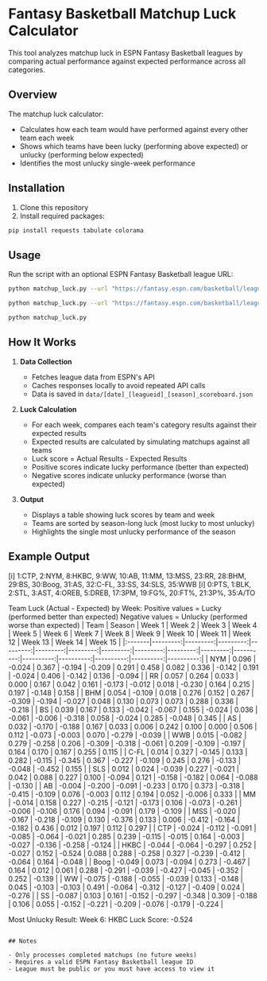# Fantasy Basketball Matchup Luck Calculator

This tool analyzes matchup luck in ESPN Fantasy Basketball leagues by comparing actual performance against expected performance across all categories.

## Overview

The matchup luck calculator:
- Calculates how each team would have performed against every other team each week
- Shows which teams have been lucky (performing above expected) or unlucky (performing below expected)
- Identifies the most unlucky single-week performance

## Installation

1. Clone this repository
2. Install required packages:

```bash
pip install requests tabulate colorama
```
## Usage

Run the script with an optional ESPN Fantasy Basketball league URL:

```bash
python matchup_luck.py --url "https://fantasy.espn.com/basketball/league?leagueId=YOUR_LEAGUE_ID"
```

```bash
python matchup_luck.py --url "https://fantasy.espn.com/basketball/league?leagueId=YOUR_LEAGUE_ID"
```

```bash
python matchup_luck.py
```
## How It Works

1. **Data Collection**
   - Fetches league data from ESPN's API
   - Caches responses locally to avoid repeated API calls
   - Data is saved in `data/[date]_[leagueid]_[season]_scoreboard.json`

2. **Luck Calculation**
   - For each week, compares each team's category results against their expected results
   - Expected results are calculated by simulating matchups against all teams
   - Luck score = Actual Results - Expected Results
   - Positive scores indicate lucky performance (better than expected)
   - Negative scores indicate unlucky performance (worse than expected)

3. **Output**
   - Displays a table showing luck scores by team and week
   - Teams are sorted by season-long luck (most lucky to most unlucky)
   - Highlights the single most unlucky performance of the season

## Example Output

[i] 1:CTP, 2:NYM, 8:HKBC, 9:WW, 10:AB, 11:MM, 13:MSS, 23:RR, 28:BHM, 29:BS, 30:Boog, 31:AS, 32:C-FL, 33:SS, 34:SLS, 35:WWB
[i] 0:PTS, 1:BLK, 2:STL, 3:AST, 4:OREB, 5:DREB, 17:3PM, 19:FG%, 20:FT%, 21:3P%, 35:A/TO

Team Luck (Actual - Expected) by Week:
Positive values = Lucky (performed better than expected)
Negative values = Unlucky (performed worse than expected)
| Team   |   Season |   Week 1 |   Week 2 |   Week 3 |   Week 4 |   Week 5 |   Week 6 |   Week 7 |   Week 8 |   Week 9 |   Week 10 |   Week 11 |   Week 12 |   Week 13 |   Week 14 |   Week 15 |
|:-------|---------:|---------:|---------:|---------:|---------:|---------:|---------:|---------:|---------:|---------:|----------:|----------:|----------:|----------:|----------:|----------:|
| NYM    |    0.096 |   -0.024 |    0.367 |   -0.194 |   -0.209 |    0.291 |    0.458 |    0.082 |    0.336 |   -0.142 |     0.191 |    -0.024 |     0.406 |    -0.142 |     0.136 |    -0.094 |
| RR     |    0.057 |    0.264 |    0.033 |    0.000 |    0.167 |    0.042 |    0.161 |   -0.173 |   -0.012 |    0.018 |    -0.230 |     0.164 |     0.215 |     0.197 |    -0.148 |     0.158 |
| BHM    |    0.054 |   -0.109 |    0.018 |    0.276 |    0.152 |    0.267 |   -0.309 |   -0.194 |   -0.027 |    0.048 |     0.130 |     0.073 |     0.073 |     0.288 |     0.336 |    -0.218 |
| BS     |    0.039 |    0.167 |    0.133 |   -0.042 |   -0.067 |    0.155 |   -0.024 |    0.036 |   -0.061 |   -0.006 |    -0.318 |     0.058 |    -0.024 |     0.285 |    -0.048 |     0.345 |
| AS     |    0.032 |   -0.170 |   -0.188 |    0.167 |    0.033 |    0.006 |    0.242 |    0.100 |    0.000 |    0.506 |     0.112 |    -0.073 |    -0.003 |     0.070 |    -0.279 |    -0.039 |
| WWB    |    0.015 |   -0.082 |    0.279 |   -0.258 |    0.206 |   -0.309 |   -0.318 |   -0.061 |    0.209 |   -0.109 |    -0.197 |     0.164 |     0.170 |     0.167 |     0.255 |     0.115 |
| C-FL   |    0.014 |    0.327 |   -0.145 |    0.133 |    0.282 |   -0.115 |   -0.345 |    0.367 |   -0.227 |   -0.109 |     0.245 |     0.276 |    -0.133 |    -0.048 |    -0.452 |     0.155 |
| SLS    |    0.012 |    0.024 |   -0.039 |    0.227 |   -0.021 |    0.042 |    0.088 |    0.227 |    0.100 |   -0.094 |     0.121 |    -0.158 |    -0.182 |     0.064 |    -0.088 |    -0.130 |
| AB     |   -0.004 |   -0.200 |   -0.091 |   -0.233 |    0.170 |    0.373 |   -0.318 |   -0.415 |   -0.109 |    0.076 |    -0.003 |     0.112 |     0.194 |     0.052 |    -0.006 |     0.333 |
| MM     |   -0.014 |    0.158 |    0.227 |   -0.215 |   -0.121 |   -0.173 |    0.106 |   -0.073 |   -0.261 |   -0.006 |    -0.106 |     0.176 |     0.094 |    -0.091 |     0.179 |    -0.109 |
| MSS    |   -0.020 |   -0.167 |   -0.218 |   -0.109 |    0.130 |   -0.376 |    0.133 |    0.006 |   -0.412 |   -0.164 |    -0.182 |     0.436 |     0.012 |     0.197 |     0.112 |     0.297 |
| CTP    |   -0.024 |   -0.112 |   -0.091 |   -0.085 |   -0.064 |   -0.021 |    0.285 |    0.239 |   -0.115 |   -0.015 |     0.164 |    -0.003 |    -0.027 |    -0.136 |    -0.258 |    -0.124 |
| HKBC   |   -0.044 |   -0.064 |   -0.297 |    0.252 |   -0.027 |    0.152 |   -0.524 |    0.088 |    0.288 |   -0.258 |     0.327 |    -0.239 |    -0.412 |    -0.064 |     0.164 |    -0.048 |
| Boog   |   -0.049 |    0.073 |   -0.094 |    0.273 |   -0.467 |    0.164 |    0.012 |    0.061 |    0.288 |   -0.291 |    -0.039 |    -0.427 |    -0.045 |    -0.352 |     0.252 |    -0.139 |
| WW     |   -0.075 |   -0.188 |   -0.055 |   -0.039 |    0.133 |   -0.148 |    0.045 |   -0.103 |   -0.103 |    0.491 |    -0.064 |    -0.312 |    -0.127 |    -0.409 |     0.024 |    -0.276 |
| SS     |   -0.087 |    0.103 |    0.161 |   -0.152 |   -0.297 |   -0.348 |    0.309 |   -0.188 |    0.106 |    0.055 |    -0.152 |    -0.221 |    -0.209 |    -0.076 |    -0.179 |    -0.224 |

Most Unlucky Result:
Week 6: HKBC
Luck Score: -0.524
```

## Notes

- Only processes completed matchups (no future weeks)
- Requires a valid ESPN Fantasy Basketball league ID
- League must be public or you must have access to view it

